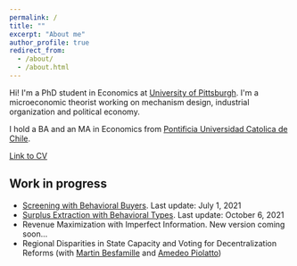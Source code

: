 ```yaml
---
permalink: /
title: ""
excerpt: "About me"
author_profile: true
redirect_from: 
  - /about/
  - /about.html
---
```

Hi! I'm a PhD student in Economics at [University of Pittsburgh](https://www.econ.pitt.edu/). I'm a microeconomic theorist working on mechanism design, industrial organization and political economy.

I hold a BA and an MA in Economics from [Pontificia Universidad Catolica de Chile](https://economia.uc.cl/). 

[Link to CV](https://nrpastrian.github.io/files/cv.pdf)

## Work in progress
* [Screening with Behavioral Buyers](https://nrpastrian.github.io/files/screening_behavioral.pdf). Last update: July 1, 2021
* [Surplus Extraction with Behavioral Types](https://nrpastrian.github.io/files/surplus_extraction_behavioral.pdf). Last update: October 6, 2021
* Revenue Maximization with Imperfect Information. New version coming soon...
* Regional Disparities in State Capacity and Voting for Decentralization Reforms (with [Martin Besfamille](https://economia.uc.cl/?profesor=martin-besfamille) and [Amedeo Piolatto](https://sites.google.com/site/piolatto/))
